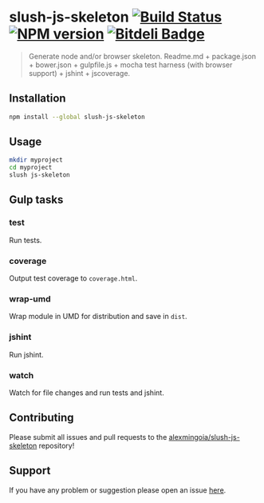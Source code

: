 # slush-js-skeleton [![Build Status](https://secure.travis-ci.org/alexmingoia/slush-js-skeleton.png?branch=master)](http://travis-ci.org/alexmingoia/slush-js-skeleton) [![NPM version](https://badge-me.herokuapp.com/api/npm/slush-js-skeleton.png)](http://badges.enytc.com/for/npm/slush-js-skeleton) [![Bitdeli Badge](https://d2weczhvl823v0.cloudfront.net/alexmingoia/slush-js-skeleton/trend.png)](https://bitdeli.com/free "Bitdeli Badge")

> Generate node and/or browser skeleton. Readme.md + package.json + bower.json + gulpfile.js + mocha test harness (with browser support) + jshint + jscoverage.

## Installation

```sh
npm install --global slush-js-skeleton
```

## Usage

```sh
mkdir myproject
cd myproject
slush js-skeleton
```

## Gulp tasks

### test

Run tests.

### coverage

Output test coverage to `coverage.html`.

### wrap-umd

Wrap module in UMD for distribution and save in `dist`.

### jshint

Run jshint.

### watch

Watch for file changes and run tests and jshint.

## Contributing

Please submit all issues and pull requests to the [alexmingoia/slush-js-skeleton](http://github.com/alexmingoia/slush-js-skeleton) repository!

## Support

If you have any problem or suggestion please open an issue [here](https://github.com/alexmingoia/slush-js-skeleton/issues).
